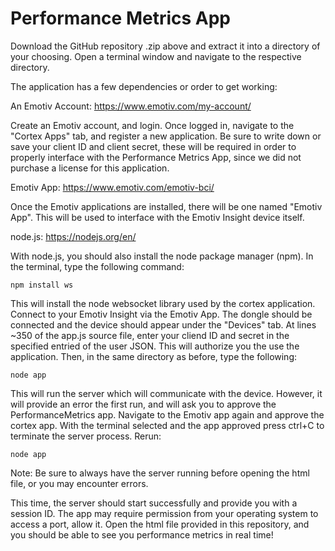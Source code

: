 # Performance Metrics App

Download the GitHub repository .zip above and extract it into a directory of your choosing. Open a terminal window and navigate to the respective directory.

The application has a few dependencies or order to get working:

An Emotiv Account: https://www.emotiv.com/my-account/

Create an Emotiv account, and login. Once logged in, navigate to the "Cortex Apps" tab, and register a new application. Be sure to write down or save your client ID and client secret, these will be required in order to properly interface with the Performance Metrics App, since we did not purchase a license for this application.

Emotiv App: https://www.emotiv.com/emotiv-bci/

Once the Emotiv applications are installed, there will be one named "Emotiv App". This will be used to interface with the Emotiv Insight device itself.

node.js: https://nodejs.org/en/

With node.js, you should also install the node package manager (npm). In the terminal, type the following command:

```
npm install ws
```

This will install the node websocket library used by the cortex application. Connect to your Emotiv Insight via the Emotiv App. The dongle should be connected and the device should appear under the "Devices" tab. At lines ~350 of the app.js source file, enter your cliend ID and secret in the specified entried of the user JSON. This will authorize you the use the application. Then, in the same directory as before, type the following:

```
node app
```

This will run the server which will communicate with the device. However, it will provide an error the first run, and will ask you to approve the PerformanceMetrics app. Navigate to the Emotiv app again and approve the cortex app. With the terminal selected and the app approved press ctrl+C to terminate the server process. Rerun:

```
node app
```

Note: Be sure to always have the server running before opening the html file, or you may encounter errors.

This time, the server should start successfully and provide you with a session ID. The app may require permission from your operating system to access a port, allow it. Open the html file provided in this repository, and you should be able to see you performance metrics in real time!
